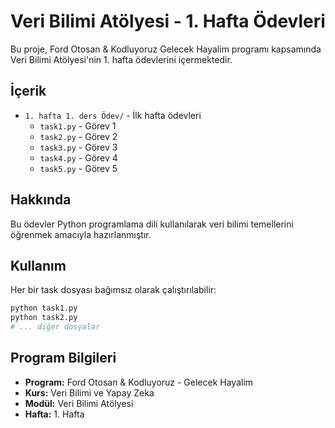# Veri Bilimi Atölyesi - 1. Hafta Ödevleri

Bu proje, Ford Otosan & Kodluyoruz Gelecek Hayalim programı kapsamında Veri Bilimi Atölyesi'nin 1. hafta ödevlerini içermektedir.

## İçerik

- `1. hafta 1. ders Ödev/` - İlk hafta ödevleri
  - `task1.py` - Görev 1
  - `task2.py` - Görev 2
  - `task3.py` - Görev 3
  - `task4.py` - Görev 4
  - `task5.py` - Görev 5

## Hakkında

Bu ödevler Python programlama dili kullanılarak veri bilimi temellerini öğrenmek amacıyla hazırlanmıştır.

## Kullanım

Her bir task dosyası bağımsız olarak çalıştırılabilir:

```bash
python task1.py
python task2.py
# ... diğer dosyalar
```

## Program Bilgileri

- **Program:** Ford Otosan & Kodluyoruz - Gelecek Hayalim
- **Kurs:** Veri Bilimi ve Yapay Zeka
- **Modül:** Veri Bilimi Atölyesi
- **Hafta:** 1. Hafta
